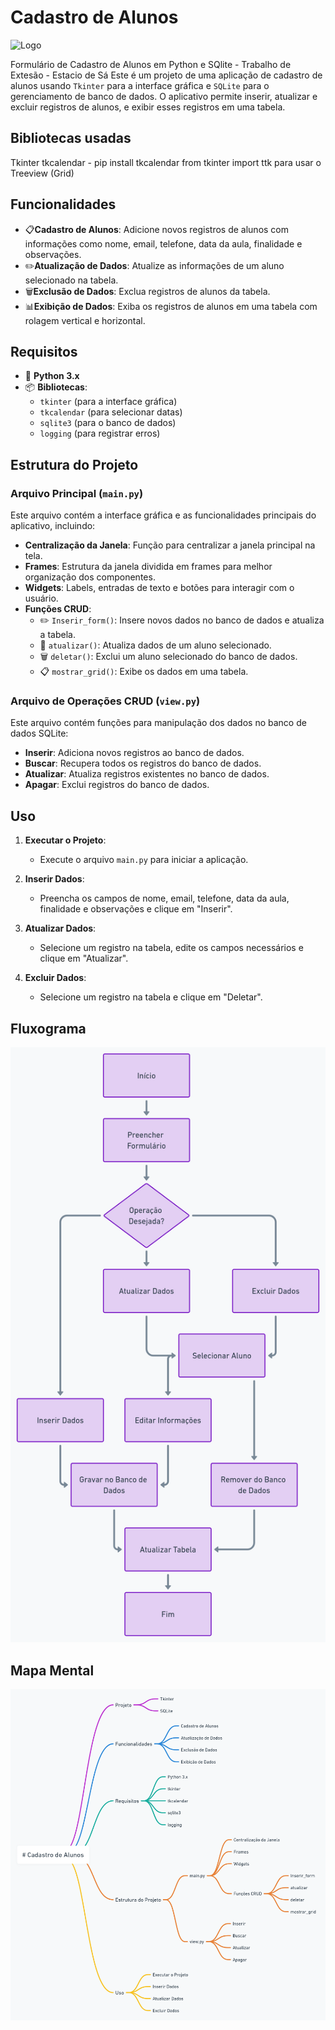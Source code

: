 # Cadastro de Alunos
![Logo](https://img.icons8.com/ios-filled/50/000000/school.png)

 Formulário de Cadastro de Alunos em Python e SQlite - Trabalho de Extesão - Estacio de Sá
 Este é um projeto de uma aplicação de cadastro de alunos usando `Tkinter` para a interface gráfica e `SQLite` para o gerenciamento de banco de dados. O aplicativo permite inserir, atualizar e excluir registros de alunos, e exibir esses registros em uma tabela.

## Bibliotecas usadas
 Tkinter
 tkcalendar - pip install tkcalendar
 from tkinter import ttk para usar o Treeview (Grid)

## Funcionalidades

- 📋**Cadastro de Alunos**: Adicione novos registros de alunos com informações como nome, email, telefone, data da aula, finalidade e observações.
- ✏️**Atualização de Dados**: Atualize as informações de um aluno selecionado na tabela.
- 🗑️**Exclusão de Dados**: Exclua registros de alunos da tabela.
- 📊**Exibição de Dados**: Exiba os registros de alunos em uma tabela com rolagem vertical e horizontal.

## Requisitos

- 🐍 **Python 3.x**
- 📦 **Bibliotecas**:
  - `tkinter` (para a interface gráfica)
  - `tkcalendar` (para selecionar datas)
  - `sqlite3` (para o banco de dados)
  - `logging` (para registrar erros)

## Estrutura do Projeto

### Arquivo Principal (`main.py`)

Este arquivo contém a interface gráfica e as funcionalidades principais do aplicativo, incluindo:

- **Centralização da Janela**: Função para centralizar a janela principal na tela.
- **Frames**: Estrutura da janela dividida em frames para melhor organização dos componentes.
- **Widgets**: Labels, entradas de texto e botões para interagir com o usuário.
- **Funções CRUD**:
  - ✏️ `Inserir_form()`: Insere novos dados no banco de dados e atualiza a tabela.
  - 🔄 `atualizar()`: Atualiza dados de um aluno selecionado.
  - 🗑️ `deletar()`: Exclui um aluno selecionado do banco de dados.
  - 📋 `mostrar_grid()`: Exibe os dados em uma tabela.

### Arquivo de Operações CRUD (`view.py`)

Este arquivo contém funções para manipulação dos dados no banco de dados SQLite:

- **Inserir**: Adiciona novos registros ao banco de dados.
- **Buscar**: Recupera todos os registros do banco de dados.
- **Atualizar**: Atualiza registros existentes no banco de dados.
- **Apagar**: Exclui registros do banco de dados.

## Uso

1. **Executar o Projeto**: 
   - Execute o arquivo `main.py` para iniciar a aplicação.

2. **Inserir Dados**:
   - Preencha os campos de nome, email, telefone, data da aula, finalidade e observações e clique em "Inserir".

3. **Atualizar Dados**:
   - Selecione um registro na tabela, edite os campos necessários e clique em "Atualizar".

4. **Excluir Dados**:
   - Selecione um registro na tabela e clique em "Deletar".

##  Fluxograma
![Fluxograma do Projeto](img/fluxograma_cadastro_alunos.png)

## Mapa Mental
![Mapa Mental do Projeto](img/mapaMental_Cadastro_Alunospng)



